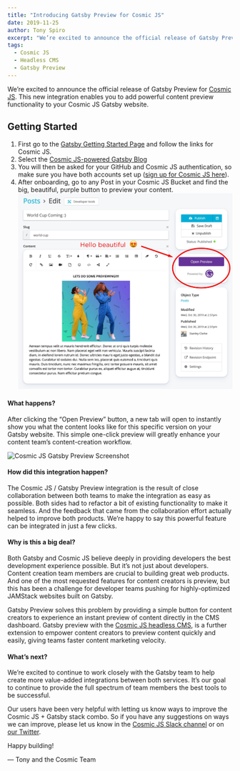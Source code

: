 ```yaml
---
title: "Introducing Gatsby Preview for Cosmic JS"
date: 2019-11-25
author: Tony Spiro
excerpt: "We’re excited to announce the official release of Gatsby Preview for Cosmic JS that enables you to add powerful content preview functionality to your Cosmic JS Gatsby website."
tags:
  - Cosmic JS
  - Headless CMS
  - Gatsby Preview
---
```


We’re excited to announce the official release of Gatsby Preview for [Cosmic JS](https://www.cosmicjs.com). This new integration enables you to add powerful content preview functionality to your Cosmic JS Gatsby website.

## Getting Started

1. First go to the [Gatsby Getting Started Page](https://www.gatsbyjs.com/get-started) and follow the links for Cosmic JS.
2. Select the [Cosmic JS-powered Gatsby Blog](https://www.cosmicjs.com/apps/gatsby-blog)
3. You will then be asked for your GitHub and Cosmic JS authentication, so make sure you have both accounts set up ([sign up for Cosmic JS here](https://app.cosmicjs.com/signup)).
4. After onboarding, go to any Post in your Cosmic JS Bucket and find the big, beautiful, purple button to preview your content.
   ![Cosmic JS Gatsby Preview Screenshot](./cosmic-js-gatsby-preview-screenshot.jpg)

#### What happens?

After clicking the “Open Preview” button, a new tab will open to instantly show you what the content looks like for this specific version on your Gatsby website. This simple one-click preview will greatly enhance your content team’s content-creation workflow.

![Cosmic JS Gatsby Preview Screenshot](./cosmic-js-gatsby-preview-screenshot.gif)

#### How did this integration happen?

The Cosmic JS / Gatsby Preview integration is the result of close collaboration between both teams to make the integration as easy as possible. Both sides had to refactor a bit of existing functionality to make it seamless. And the feedback that came from the collaboration effort actually helped to improve both products. We’re happy to say this powerful feature can be integrated in just a few clicks.

#### Why is this a big deal?

Both Gatsby and Cosmic JS believe deeply in providing developers the best development experience possible. But it’s not just about developers. Content creation team members are crucial to building great web products. And one of the most requested features for content creators is preview, but this has been a challenge for developer teams pushing for highly-optimized JAMStack websites built on Gatsby.

Gatsby Preview solves this problem by providing a simple button for content creators to experience an instant preview of content directly in the CMS dashboard. Gatsby preview with the [Cosmic JS headless CMS](https://www.cosmicjs.com/headless-cms), is a further extension to empower content creators to preview content quickly and easily, giving teams faster content marketing velocity.

#### What’s next?

We’re excited to continue to work closely with the Gatsby team to help create more value-added integrations between both services. It’s our goal to continue to provide the full spectrum of team members the best tools to be successful.

Our users have been very helpful with letting us know ways to improve the Cosmic JS + Gatsby stack combo. So if you have any suggestions on ways we can improve, please let us know in the [Cosmic JS Slack channel](https://cosmicslack.herokuapp.com) or on [our Twitter](https://twitter.com/cosmic_js).

Happy building!

— Tony and the Cosmic Team
